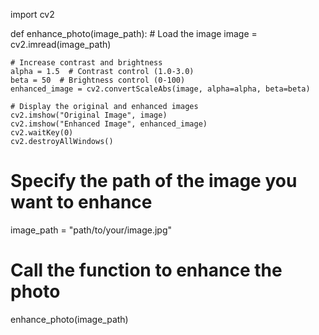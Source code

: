 import cv2

def enhance_photo(image_path):
    # Load the image
    image = cv2.imread(image_path)

    # Increase contrast and brightness
    alpha = 1.5  # Contrast control (1.0-3.0)
    beta = 50  # Brightness control (0-100)
    enhanced_image = cv2.convertScaleAbs(image, alpha=alpha, beta=beta)

    # Display the original and enhanced images
    cv2.imshow("Original Image", image)
    cv2.imshow("Enhanced Image", enhanced_image)
    cv2.waitKey(0)
    cv2.destroyAllWindows()

# Specify the path of the image you want to enhance
image_path = "path/to/your/image.jpg"

# Call the function to enhance the photo
enhance_photo(image_path)
